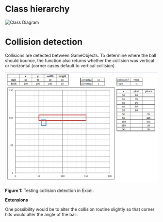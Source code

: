 Class hierarchy
===============

![Class Diagram](https://github.com/lopossumi/brkut/blob/master/images/ClassDiagram-2014-12-04.png)


Collision detection
===================

Collisions are detected between GameObjects. To determine where the ball should bounce, the function also returns whether the collision was vertical or horizontal (corner cases default to vertical collision).

![Collision testing](https://github.com/lopossumi/brkut/blob/master/images/collision.png)

**Figure 1:** Testing collision detection in Excel.

**Extensions**

One possibility would be to alter the collision routine slightly so that corner hits would alter the angle of the ball.
